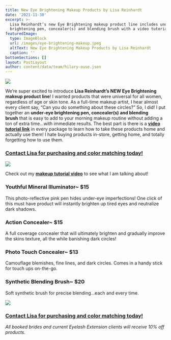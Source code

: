 ```yaml
---
title: New Eye Brightening Makeup Products by Lisa Reinhardt
date: '2021-11-30'
excerpt: >-
  Lisa Reinhardt’s new Eye Brightening makeup product line includes under-eye
  brightening pen, concealer(s) and blending brush with a video tutorial.
featuredImage:
  type: ImageBlock
  url: /images/eye-brightening-makeup.jpeg
  altText: New Eye Brightening Makeup Products by Lisa Reinhardt
  caption: ''
bottomSections: []
layout: PostLayout
author: content/data/team/hilary-ouse.json
---
```

![](/images/eye-brightening-makeup.jpeg)

We’re super excited to introduce **Lisa Reinhardt’s NEW Eye Brightening makeup product line**! I wanted products that were universal for all women, regardless of age or skin tone. As a full-time makeup artist, I hear almost every client say, “Can you do something about these circles?” So, I did! I put together an **under-eye brightening pen, concealer(s) and blending brush** that is easy to add to your morning makeup routine without adding a ton of extra time…with immediate results. The best part is there is a [**video tutorial link**](https://www.youtube.com/channel/UCJDX-9B-dC2NDvjG0S2tTQg/feed) in every package to learn how to take these products home and actually use them! I hate buying products in-store, getting home, and totally forgetting how to use them.

### [Contact Lisa for purchasing and color matching today!](https://www.twincitiesmakeup.com/contact/)

![](/images/eye-brightening-makeup-lisa-reinhardt.jpeg)

Check out my [**makeup tutorial video**](https://www.youtube.com/channel/UCJDX-9B-dC2NDvjG0S2tTQg/feed) to see what I am talking about!

### Youthful Mineral Illuminator~ $15

This photo-reflective pink pen hides under-eye imperfections! One click of this must have product will instantly brighten up tired eyes and neutralize dark shadows.

### Action Concealer~ $15

A full coverage concealer that will ultimately brighten and gradually improve the skins texture, all the while banishing dark circles!

### Photo Touch Concealer~ $13

Camouflage blemishes, fine lines, and dark circles. Comes in a handy stick for touch ups on-the-go.

### Synthetic Blending Brush~ $20

Soft synthetic brush for precise blending…each and every time.

![](/images/eye-brightening-makeup-products.jpeg)

### [Contact Lisa for purchasing and color matching today!](http://tcmakeup.staging.wpengine.com/contact/)

*All booked brides and current Eyelash Extension clients will receive 10% off products.*
